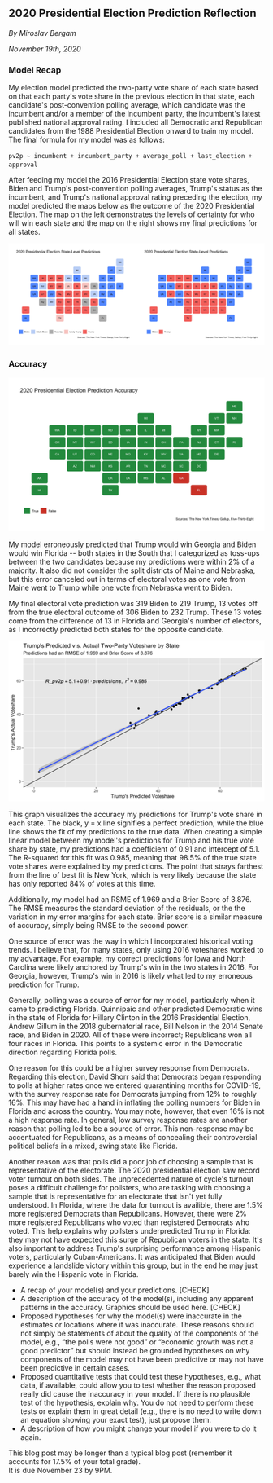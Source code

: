 ## 2020 Presidential Election Prediction Reflection

_By Miroslav Bergam_

_November 19th, 2020_

### Model Recap

My election model predicted the two-party vote share of each state based on that each party's vote share in the previous election in that state, each candidate's post-convention polling average, which candidate was the incumbent and/or a member of the incumbent party, the incumbent's latest published national approval rating. I included all Democratic and Republican candidates from the 1988 Presidential Election onward to train my model. The final formula for my model was as follows: 

`pv2p ~ incumbent + incumbent_party + average_poll + last_election + approval`

After feeding my model the 2016 Presidential Election state vote shares, Biden and Trump's post-convention polling averages, Trump's status as the incumbent, and Trump's national approval rating preceding the election, my model predicted the maps below as the outcome of the 2020 Presidential Election. The map on the left demonstrates the levels of certainty for who will win each state and the map on the right shows my final predictions for all states.

![](../figures/comparison.jpg)

### Accuracy

![](../figures/correctmap.jpg)

My model erroneously predicted that Trump would win Georgia and Biden would win Florida -- both states in the South that I categorized as toss-ups between the two candidates because my predictions were within 2% of a majority. It also did not consider the split districts of Maine and Nebraska, but this error canceled out in terms of electoral votes as one vote from Maine went to Trump while one vote from Nebraska went to Biden. 

My final electoral vote prediction was 319 Biden to 219 Trump, 13 votes off from the true electoral outcome of 306 Biden to 232 Trump. These 13 votes come from the difference of 13 in Florida and Georgia's number of electors, as I incorrectly predicted both states for the opposite candidate. 

![](../figures/correctvoteshare.jpg)

This graph visualizes the accuracy my predictions for Trump's vote share in each state. The black, y = x line signifies a perfect prediction, while the blue line shows the fit of my predictions to the true data. When creating a simple linear model between my model's predictions for Trump and his true vote share by state, my predictions had a coefficient of 0.91 and intercept of 5.1. The R-squared for this fit was 0.985, meaning that 98.5% of the true state vote shares were explained by my predictions. The point that strays farthest from the line of best fit is New York, which is very likely because the state has only reported 84% of votes at this time. 

Additionally, my model had an RSME of 1.969 and a Brier Score of 3.876. The RMSE measures the standard deviation of the residuals, or the the variation in my error margins for each state. Brier score is a similar measure of accuracy, simply being RMSE to the second power. 







One source of error was the way in which I incorporated historical voting trends. I believe that, for many states, only using 2016 voteshares worked to my advantage. For example, my correct predictions for Iowa and North Carolina were likely anchored by Trump's win in the two states in 2016. For Georgia, however, Trump's win in 2016 is likely what led to my erroneous prediction for Trump. 

Generally, polling was a source of error for my model, particularly when it came to predicting Florida. Quinnipaic and other predicted Democratic wins in the state of Florida for Hillary Clinton in the 2016 Presidential Election, Andrew Gillum in the 2018 gubernatorial race, Bill Nelson in the 2014 Senate race, and Biden in 2020. All of these were incorrect; Republicans won all four races in Florida. This points to a systemic error in the Democratic direction regarding Florida polls. 

One reason for this could be a higher survey response from Democrats. Regarding this election, David Shorr said that Democrats began responding to polls at higher rates once we entered quarantining months for COVID-19, with the survey response rate for Democrats jumping from 12% to roughly 16%. This may have had a hand in inflating the polling numbers for Biden in Florida and across the country. You may note, however, that even 16% is not a high response rate. In general, low survey response rates are another reason that polling led to be a source of error. This non-response may be accentuated for Republicans, as a means of concealing their controversial political beliefs in a mixed, swing state like Florida. 

Another reason was that polls did a poor job  of choosing a sample that is representative of the electorate. The 2020 presidential election saw record voter turnout on both sides. The unprecedented nature of cycle's turnout poses a difficult challenge for pollsters, who are tasking with choosing a sample that is representative for an electorate that isn't yet fully understood. In Florida, where the data for turnout is availible, there are 1.5% more registered Democrats than Republicans. However, there were 2% more registered Republicans who voted than registered Democrats who voted. This help explains why pollsters underpredicted Trump in Florida: they may not have expected this surge of Republican voters in the state. It's also important to address Trump's surprising performance among Hispanic voters, particularly Cuban-Americans. It was anticipated that Biden would experience a landslide victory within this group, but in the end he may just barely win the Hispanic vote in Florida. 



- A recap of your model(s) and your predictions. [CHECK]
- A description of the accuracy of the model(s), including any apparent patterns in the accuracy.  Graphics should be used here. [CHECK]
- Proposed hypotheses for why the model(s) were inaccurate in the estimates or locations where it was inaccurate.  These reasons should not simply be statements of about the quality of the components of the model, e.g., “the polls were not good” or “economic growth was not a good predictor” but should instead be grounded hypotheses on why components of the model may not have been predictive or may not have been predictive in certain cases.
- Proposed quantitative tests that could test these hypotheses, e.g., what data, if available, could allow you to test whether the reason proposed really did cause the inaccuracy in your model.  If there is no plausible test of the hypothesis, explain why.  You do not need to perform these tests or explain them in great detail (e.g., there is no need to write down an equation showing your exact test), just propose them.  
- A description of how you might change your model if you were to do it again.  

This blog post may be longer than a typical blog post (remember it accounts for 17.5% of your total grade).  
It is due November 23 by 9PM. 



